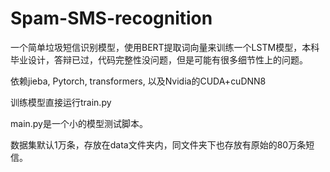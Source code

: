 # Spam-SMS-recognition

一个简单垃圾短信识别模型，使用BERT提取词向量来训练一个LSTM模型，本科毕业设计，答辩已过，代码完整性没问题，但是可能有很多细节性上的问题。

依赖jieba, Pytorch, transformers, 以及Nvidia的CUDA+cuDNN8

训练模型直接运行train.py

main.py是一个小的模型测试脚本。

数据集默认1万条，存放在data文件夹内，同文件夹下也存放有原始的80万条短信。
